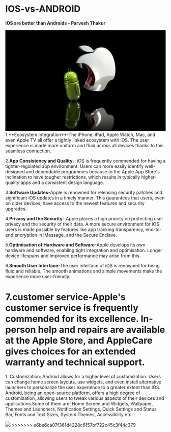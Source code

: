 # IOS-vs-ANDROID

**IOS are better than Androids - Parvesh Thakur**



<img src="images/apple eating android.jpg">
1.**Ecosystem Integration**-The iPhone, iPad, Apple Watch, Mac, and even Apple TV all offer a tightly linked ecosystem with iOS. The user experience is made more uniform and fluid across all devices thanks to this seamless connection.


2.**App Consistency and Quality**-: iOS is frequently commended for having a tighter-regulated app environment. Users can more easily identify well-designed and dependable programmes because to the Apple App Store's inclination to have tougher restrictions, which results in typically higher-quality apps and a consistent design language.


3.**Software Updates**-Apple is renowned for releasing security patches and significant iOS updates in a timely manner. This guarantees that users, even on older devices, have access to the newest features and security upgrades.


4.**Privacy and the Security**- Apple places a high priority on protecting user privacy and the security of their data. A more secure environment for iOS users is made possible by features like app tracking transparency, end-to-end encryption in iMessage, and the Secure Enclave.


5.**Optimisation of Hardware and Software**-Apple develops its own hardware and software, enabling tight integration and optimisation. Longer device lifespans and improved performance may arise from this.


6.**Smooth User Interface**-The user interface of iOS is renowned for being fluid and reliable. The smooth animations and simple movements make the experience more user-friendly.


7.**customer service**-Apple's customer service is frequently commended for its excellence. In-person help and repairs are available at the Apple Store, and AppleCare gives choices for an extended warranty and technical support.  
=======
<p>1. Customization: Android allows for a higher level of customization. Users can change home screen layouts, use widgets, and even install alternative launchers to personalize the user experience to a greater extent than IOS. Android, being an open-source platform, offers a high degree of customization, allowing users to tweak various aspects of their devices and applications.Some of them are: Home Screen and Widgets, Wallpaper, Themes and Launchers, Notification Settings, Quick Settings and Status Bar, Fonts and Text Sizes, System Themes, Accessibility etc.</p>
<img src="images/customization of android.avif">
>>>>>>> e6be6ca07f361d4228c6157bf722c45c3f44c379
